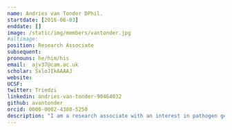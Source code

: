 ```yaml
---
name: Andries van Tonder DPhil.
startdate: [2016-06-03]
enddate: []
image: /static/img/members/vantonder.jpg 
#altimage: 
position: Research Associate
subsequent:
pronouns: he/him/his
email:  ajv37@cam.ac.uk
scholar: SxloJIkAAAAJ
website:
UCSF:
twitter: Triedzi
linkedin: andries-van-tonder-90464032
github: avantonder
orcid: 0000-0002-4380-5250
description: "I am a research associate with an interest in pathogen genomics, in particular *Mycobacterium bovis* and non-tuberculous Mycobacteria (NTM). I graduated with a BSc (Hons) in Biology and a MRes in Bioinformatics from the University of York in 2006 and 2007 respectively.  Following three years working as a genome analyst at the Wellcome Sanger Institute, I moved to the University of Oxford as a research assistant in the Brueggemann lab in the Department of Zoology.  This position transitioned into a DPhil in Clinical Medicine focusing on pneumococcal genomics and evolution.  Following my graduation in 2017, I took up a post as a postdoctoral fellow in the Parkhill group at the Wellcome Sanger Institute working on *Mycobacterium bovis* transmission dynamics and evolution, and non-tuberculous mycobacteria in cystic fibrosis and bronchiectasis patients.  In June 2019, the Parkhill group moved to the Department of Veterinary Medicine where I’m currently based."
---
```


